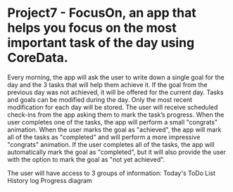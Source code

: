 # Project7 - FocusOn, an app that helps you focus on the most important task of the day using CoreData.
Every morning, the app will ask the user to write down a single goal for the day and the 3 tasks that will help them achieve it.
If the goal from the previous day was not achieved, it will be offered for the current day.
Tasks and goals can be modified during the day. Only the most recent modification for each day will be stored.
The user will receive scheduled check-ins from the app asking them to mark the task’s progress.
When the user completes one of the tasks, the app will perform a small "congrats" animation. When the user marks the goal as "achieved", the app will mark all of the tasks as "completed" and will perform a more impressive "congrats" animation. If the user completes all of the tasks, the app will automatically mark the goal as "completed", but it will also provide the user with the option to mark the goal as "not yet achieved".

The user will have access to 3 groups of information:
Today's ToDo List
History log
Progress diagram
